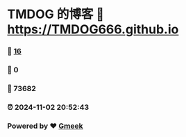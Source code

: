 # TMDOG 的博客 :link: https://TMDOG666.github.io 
### :page_facing_up: [16](https://TMDOG666.github.io/tag.html) 
### :speech_balloon: 0 
### :hibiscus: 73682 
### :alarm_clock: 2024-11-02 20:52:43 
### Powered by :heart: [Gmeek](https://github.com/Meekdai/Gmeek)
